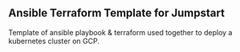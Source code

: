 ## Ansible Terraform Template for Jumpstart

Template of ansible playbook & terraform used together to deploy a kubernetes cluster on GCP.